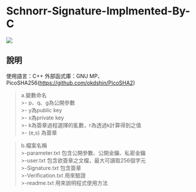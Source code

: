 # Schnorr-Signature-Implmented-By-C
![](https://i.imgur.com/u9gZvse.png)<br />


## 說明
使用語言：C++
外部函式庫：GNU MP、PicoSHA256(https://github.com/okdshin/PicoSHA2)  
>a.變數命名  
	>- p、q、g為公開參數  
	>- y為public key  
	>- x為private key  
	>- k為簽章過程選擇的亂數，r為透過k計算得到之值  
	>- (e,s) 為簽章  

>b.檔案名稱  
	>-parameter.txt 包含公開參數、公開金鑰、私密金鑰  
	>-user.txt 包含欲簽章之文檔，最大可讀取256個字元  
	>-Signature.txt 包含簽章  
	>-Verification.txt 用來驗證  
	>-readme.txt 用來說明程式使用方法  


